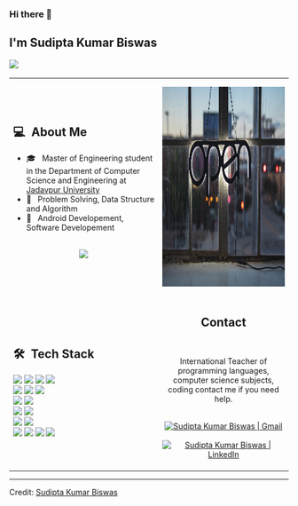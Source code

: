 ### Hi there 👋

## I'm Sudipta Kumar Biswas
![](https://komarev.com/ghpvc/?username=y9rabbito&color=0069b4)
<table>
  <tr>
    <td>
      <h2> 💻 &nbsp;About Me </h2>
       <ul>
        <li>🎓 &nbsp; Master of Engineering student in the Department of Computer Science and Engineering at <a href="http://www.jaduniv.edu.in/">Jadavpur University</a></li>
        <li>👑 &nbsp; Problem Solving, Data Structure and Algorithm </li>
        <li>🤔 &nbsp; Android Developement, Software Developement </li>
       </ul>
       <p align="center">
         <br>
        <img height="150em" src="https://github-readme-stats-eight-theta.vercel.app/api?username=y9rabbito&show_icons=true&theme=algolia&include_all_commits=true&count_private=true"/>
        </p>
    </td>
    <td>
     <p align="center">
        <img height="360em" src="https://github.com/y9rabbito/y9rabbito/blob/main/images/open_source.jpg"/>
     </p>
    </td>
  </tr>
  <tr>
   <td>
     <h2> 🛠 &nbsp;Tech Stack</h2>
     <img src="https://img.shields.io/badge/-C-05122A?style=flat&logo=C"/>
     <img src="https://img.shields.io/badge/-C++-05122A?style=flat&logo=C%2B%2B"/>
     <img src="https://img.shields.io/badge/-Python-05122A?style=flat&logo=python"/>
     <img src="https://img.shields.io/badge/-Kotlin-05122A?style=flat&logo=kotlin"/>
     <br>
     <img src="https://img.shields.io/badge/-Android-05122A?style=flat&logo=android"/>
     <img src="https://img.shields.io/badge/-Django-05122A?style=flat&logo=django"/>
     <img src="https://img.shields.io/badge/-Flask-05122A?style=flat&logo=flask"/>
     <br>
     <img src="https://img.shields.io/badge/-jupyter-05122A?style=flat&logo=jupyter"/>
     <img src="https://img.shields.io/badge/-Markdown-05122A?style=flat&logo=markdown"/>
     <br>
     <img src="https://img.shields.io/badge/-Git-05122A?style=flat&logo=git"/>
     <img src="https://img.shields.io/badge/-Github-05122A?style=flat&logo=github"/>
     <br>
     <img src="https://img.shields.io/badge/-MySql-05122A?style=flat&logo=mysql"/>
     <img src="https://img.shields.io/badge/-SQLite-05122A?style=flat&logo=sqlite"/>
     <br>
     <img src="https://img.shields.io/badge/-IntelliJ-05122A?style=flat&logo=intellijidea"/>
     <img src="https://img.shields.io/badge/-Android%20Studio-05122A?style=flat&logo=android-studio"/>
     <img src="https://img.shields.io/badge/-Visual%20Studio%20Code-05122A?style=flat&logo=visual-studio-code&logoColor=007ACC"/>
     <img src="https://img.shields.io/badge/-Sublime%20Text-05122A?style=flat&logo=sublime-text"/>
   </td>
   <td>
    <div align="center">
      <h2><b>Contact</b></h2>
      <br>
      <p>International Teacher of programming languages, computer science subjects, coding contact me if you need help.
      </p>
      <br>
      <a href="mailto:sudipta.kumar.biswas@protonmail.com" >
      <img align="center" alt="Sudipta Kumar Biswas | Gmail" width="30em" src="https://img.icons8.com/ios-glyphs/50/000000/gmail.png" />
      </a> &nbsp;&nbsp;
      <a href="https://www.linkedin.com/in/sudipta-kumar-biswas-436aa118b/" >
      <img align="center" alt="Sudipta Kumar Biswas | LinkedIn" width="30em" src="https://img.icons8.com/ios-glyphs/50/000000/linkedin.png" />
      </a> &nbsp;&nbsp;
      <br>
    </div>
   </td>
  </tr>
</table>

------

Credit: [Sudipta Kumar Biswas](https://github.com/y9rabbito)
